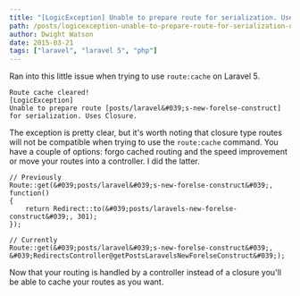 ```yaml
---
title: "[LogicException] Unable to prepare route for serialization. Uses Closure."
path: /posts/logicexception-unable-to-prepare-route-for-serialization-uses-closuer
author: Dwight Watson
date: 2015-03-21
tags: ["laravel", "laravel 5", "php"]
---
```


Ran into this little issue when trying to use `route:cache` on Laravel 5.

    Route cache cleared!
    [LogicException]
    Unable to prepare route [posts/laravel&#039;s-new-forelse-construct] for serialization. Uses Closure.

The exception is pretty clear, but it&#039;s worth noting that closure type routes will not be compatible when trying to use the `route:cache` command. You have a couple of options: forgo cached routing and the speed improvement or move your routes into a controller. I did the latter.

    // Previously
    Route::get(&#039;posts/laravel&#039;s-new-forelse-construct&#039;, function()
    {
        return Redirect::to(&#039;posts/laravels-new-forelse-construct&#039;, 301);
    });

    // Currently
    Route::get(&#039;posts/laravel&#039;s-new-forelse-construct&#039;, &#039;RedirectsController@getPostsLaravelsNewForelseConstruct&#039;);

Now that your routing is handled by a controller instead of a closure you&#039;ll be able to cache your routes as you want.


